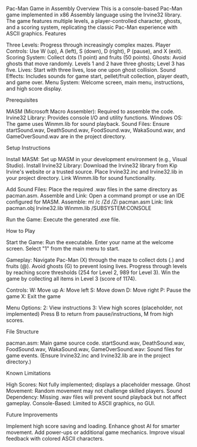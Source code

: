 Pac-Man Game in Assembly
Overview
This is a console-based Pac-Man game implemented in x86 Assembly language using the Irvine32 library. The game features multiple levels, a player-controlled character, ghosts, and a scoring system, replicating the classic Pac-Man experience with ASCII graphics.
Features

Three Levels: Progress through increasingly complex mazes.
Player Controls: Use W (up), A (left), S (down), D (right), P (pause), and X (exit).
Scoring System: Collect dots (1 point) and fruits (50 points).
Ghosts: Avoid ghosts that move randomly. Levels 1 and 2 have three ghosts; Level 3 has five.
Lives: Start with three lives, lose one upon ghost collision.
Sound Effects: Includes sounds for game start, pellet/fruit collection, player death, and game over.
Menu System: Welcome screen, main menu, instructions, and high score display.

Prerequisites

MASM (Microsoft Macro Assembler): Required to assemble the code.
Irvine32 Library: Provides console I/O and utility functions.
Windows OS: The game uses Winmm.lib for sound playback.
Sound Files: Ensure startSound.wav, DeathSound.wav, FoodSound.wav, WakaSound.wav, and GameOverSound.wav are in the project directory.

Setup Instructions

Install MASM: Set up MASM in your development environment (e.g., Visual Studio).
Install Irvine32 Library:
Download the Irvine32 library from Kip Irvine's website or a trusted source.
Place Irvine32.inc and Irvine32.lib in your project directory.
Link Winmm.lib for sound functionality.


Add Sound Files: Place the required .wav files in the same directory as pacman.asm.
Assemble and Link:
Open a command prompt or use an IDE configured for MASM.
Assemble: ml /c /Zd /Zi pacman.asm
Link: link pacman.obj Irvine32.lib Winmm.lib /SUBSYSTEM:CONSOLE


Run the Game: Execute the generated .exe file.

How to Play

Start the Game:
Run the executable.
Enter your name at the welcome screen.
Select "1" from the main menu to start.


Gameplay:
Navigate Pac-Man (X) through the maze to collect dots (.) and fruits (@).
Avoid ghosts (G) to prevent losing lives.
Progress through levels by reaching score thresholds (254 for Level 2, 989 for Level 3).
Win the game by collecting all items in Level 3 (score of 1174).


Controls:
W: Move up
A: Move left
S: Move down
D: Move right
P: Pause the game
X: Exit the game


Menu Options:
2: View instructions
3: View high scores (placeholder, not implemented)
Press B to return from pause/instructions, M from high scores.



File Structure

pacman.asm: Main game source code.
startSound.wav, DeathSound.wav, FoodSound.wav, WakaSound.wav, GameOverSound.wav: Sound files for game events.
(Ensure Irvine32.inc and Irvine32.lib are in the project directory.)

Known Limitations

High Scores: Not fully implemented; displays a placeholder message.
Ghost Movement: Random movement may not challenge skilled players.
Sound Dependency: Missing .wav files will prevent sound playback but not affect gameplay.
Console-Based: Limited to ASCII graphics, no GUI.

Future Improvements

Implement high score saving and loading.
Enhance ghost AI for smarter movement.
Add power-ups or additional game mechanics.
Improve visual feedback with colored ASCII characters.
